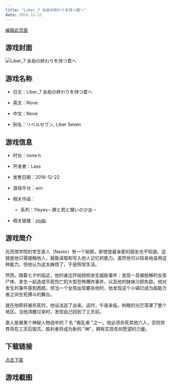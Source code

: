 ```yaml
---
title: "Liber_7 永劫の終わりを待つ君へ"
date: 2016-12-22
---
```

[编辑此页面](https://github.com/ACG-3/ADV3-source/blob/main/source/_posts/Liber_7%20%E6%B0%B8%E5%8A%AB%E3%81%AE%E7%B5%82%E3%82%8F%E3%82%8A%E3%82%92%E5%BE%85%E3%81%A4%E5%90%9B%E3%81%B8.md)

## 游戏封面

![Liber_7 永劫の終わりを待つ君へ](https%3A//pan.timero.xyz/onedrive/img_lib_001/Liber_7%20%E6%B0%B8%E5%8A%AB%E3%81%AE%E7%B5%82%E3%82%8F%E3%82%8A%E3%82%92%E5%BE%85%E3%81%A4%E5%90%9B%E3%81%B8_cover.avif)


## 游戏名称

- 日文：Liber_7 永劫の終わりを待つ君へ
- 英文：None
- 中文：None

- 别名：リベルセブン, Liber Seven


## 游戏信息

- 时长：none h
- 开发者：Lass
- 发售日期：2016-12-22
- 游戏平台：win
- 相关作品：
   - 系列：11eyes－罪と罰と贖いの少女－

- 相关链接：[vndb](https://vndb.org/v18759)


## 游戏简介

光亮馆学院的学生直人（Naoto）有一个秘密，即使是最亲密的朋友也不知道。这就是他只需接触他人，就能读取和写入他人记忆的能力。虽然他可以轻易地滥用这种能力，但他认为这太麻烦了，于是照常生活。

然而，随着七夕的临近，他的身边开始频频发生威胁事件：发现一具被肢解的女孩尸体、发生一起造成平民伤亡的大型恐怖爆炸事件，以及他的妹妹沙耶失踪。他对发生的事件感到困惑，但当一个女孩出现要杀他时，他发现这个小镇已成为超能力者之间生死搏斗的舞台。

就在他即将被杀死时，他设法逃了出来。这时，午夜来临，刺眼的光芒笼罩了整个地区。当他清醒过来时，发现自己回到了三天前。

直人是被某个神秘人物选中的 7 名 "叛乱者 "之一。他必须杀死其他六人，否则世界将在三天后毁灭。胜利者将成为新的 "神"，拥有实现任何愿望的力量。




## 下载链接

[点击下载](https://pan.timero.xyz/onedrive/adv_lib_001/Liber_7%20%E6%B0%B8%E5%8A%AB%E3%81%AE%E7%B5%82%E3%82%8F%E3%82%8A%E3%82%92%E5%BE%85%E3%81%A4%E5%90%9B%E3%81%B8)


## 游戏截图


